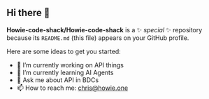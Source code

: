 ## Hi there 👋


**Howie-code-shack/Howie-code-shack** is a ✨ _special_ ✨ repository because its `README.md` (this file) appears on your GitHub profile.

Here are some ideas to get you started:

- 🔭 I’m currently working on API things
- 🌱 I’m currently learning AI Agents
- 💬 Ask me about API in BDCs
- 📫 How to reach me: chris@howie.one

